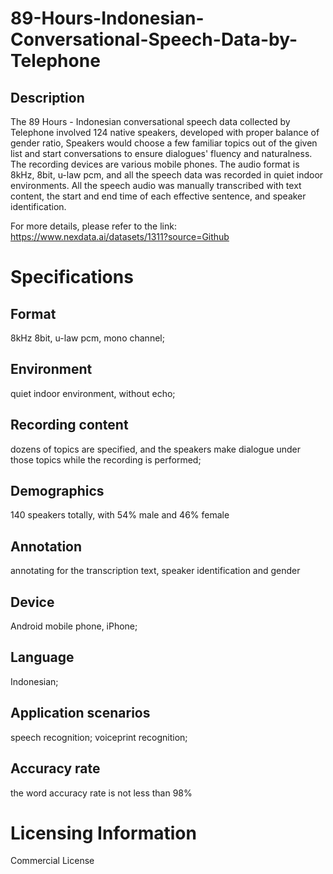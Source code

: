 # 89-Hours-Indonesian-Conversational-Speech-Data-by-Telephone

## Description
The 89 Hours - Indonesian conversational speech data collected by Telephone involved 124 native speakers, developed with proper balance of gender ratio, Speakers would choose a few familiar topics out of the given list and start conversations to ensure dialogues' fluency and naturalness. The recording devices are various mobile phones. The audio format is 8kHz, 8bit, u-law pcm, and all the speech data was recorded in quiet indoor environments. All the speech audio was manually transcribed with text content, the start and end time of each effective sentence, and speaker identification.

For more details, please refer to the link: https://www.nexdata.ai/datasets/1311?source=Github


# Specifications
## Format
8kHz 8bit, u-law pcm, mono channel;
## Environment
quiet indoor environment, without echo;
## Recording content
dozens of topics are specified, and the speakers make dialogue under those topics while the recording is performed;
## Demographics
140 speakers totally, with 54% male and 46% female
## Annotation
annotating for the transcription text, speaker identification and gender
## Device
Android mobile phone, iPhone;
## Language
Indonesian;
## Application scenarios
speech recognition; voiceprint recognition;
## Accuracy rate
the word accuracy rate is not less than 98%

# Licensing Information
Commercial License
